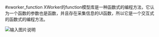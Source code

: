 #xworker_function
XWorker的function模型库是一种函数式的编程方法，它认为一个函数的参数也是函数，并且存在采集信息的UI函数，所以它是一个交互式的函数式的编程方法。

![输入图片说明](http://www.xworker.org/wp-content/uploads/2016/06/functionexample.gif "函数交互式编程示例")